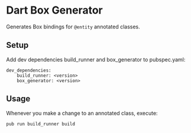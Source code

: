 Dart Box Generator
==================

Generates Box bindings for `@entity` annotated classes.

Setup
-----
Add dev dependencies build_runner and box_generator to pubspec.yaml:
```
dev_dependencies:
    build_runner: <version>
    box_generator: <version>
```

Usage
-----

Whenever you make a change to an annotated class, execute:
```
pub run build_runner build
```
